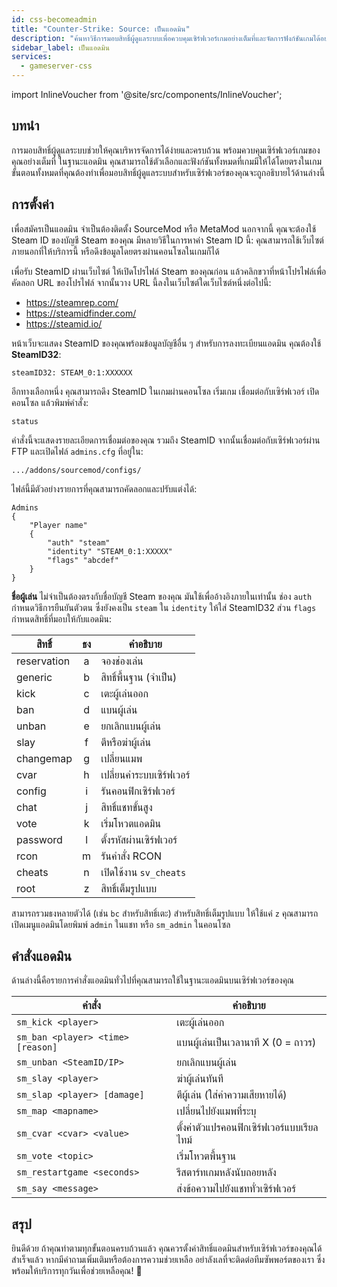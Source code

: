```yaml
---
id: css-becomeadmin
title: "Counter-Strike: Source: เป็นแอดมิน"
description: "ค้นหาวิธีการมอบสิทธิ์ผู้ดูแลระบบเพื่อควบคุมเซิร์ฟเวอร์เกมอย่างเต็มที่และจัดการฟังก์ชันเกมได้อย่างมีประสิทธิภาพ → เรียนรู้เพิ่มเติมตอนนี้"
sidebar_label: เป็นแอดมิน
services:
  - gameserver-css
---
```


import InlineVoucher from '@site/src/components/InlineVoucher';



## บทนำ

การมอบสิทธิ์ผู้ดูแลระบบช่วยให้คุณบริหารจัดการได้ง่ายและครบถ้วน พร้อมควบคุมเซิร์ฟเวอร์เกมของคุณอย่างเต็มที่ ในฐานะแอดมิน คุณสามารถใช้ตัวเลือกและฟังก์ชันทั้งหมดที่เกมมีให้ได้โดยตรงในเกม ขั้นตอนทั้งหมดที่คุณต้องทำเพื่อมอบสิทธิ์ผู้ดูแลระบบสำหรับเซิร์ฟเวอร์ของคุณจะถูกอธิบายไว้ด้านล่างนี้

<InlineVoucher />



## การตั้งค่า

เพื่อสมัครเป็นแอดมิน จำเป็นต้องติดตั้ง SourceMod หรือ MetaMod นอกจากนี้ คุณจะต้องใช้ Steam ID ของบัญชี Steam ของคุณ มีหลายวิธีในการหาค่า Steam ID นี้: คุณสามารถใช้เว็บไซต์ภายนอกที่ให้บริการนี้ หรือดึงข้อมูลโดยตรงผ่านคอนโซลในเกมก็ได้


เพื่อรับ SteamID ผ่านเว็บไซต์ ให้เปิดโปรไฟล์ Steam ของคุณก่อน แล้วคลิกขวาที่หน้าโปรไฟล์เพื่อคัดลอก URL ของโปรไฟล์ จากนั้นวาง URL นี้ลงในเว็บไซต์ใดเว็บไซต์หนึ่งต่อไปนี้:

- https://steamrep.com/
- https://steamidfinder.com/
- https://steamid.io/

หน้าเว็บจะแสดง SteamID ของคุณพร้อมข้อมูลบัญชีอื่น ๆ สำหรับการลงทะเบียนแอดมิน คุณต้องใช้ **SteamID32**:

```
steamID32: STEAM_0:1:XXXXXX
```

อีกทางเลือกหนึ่ง คุณสามารถดึง SteamID ในเกมผ่านคอนโซล เริ่มเกม เชื่อมต่อกับเซิร์ฟเวอร์ เปิดคอนโซล แล้วพิมพ์คำสั่ง:

```
status
```

คำสั่งนี้จะแสดงรายละเอียดการเชื่อมต่อของคุณ รวมถึง SteamID จากนั้นเชื่อมต่อกับเซิร์ฟเวอร์ผ่าน FTP และเปิดไฟล์ `admins.cfg` ที่อยู่ใน:

```
.../addons/sourcemod/configs/
```

ไฟล์นี้มีตัวอย่างรายการที่คุณสามารถคัดลอกและปรับแต่งได้:

```
Admins
{
	"Player name"
	{
		"auth" "steam"
		"identity" "STEAM_0:1:XXXXX"
		"flags" "abcdef"
	}
}
```

**ชื่อผู้เล่น** ไม่จำเป็นต้องตรงกับชื่อบัญชี Steam ของคุณ มันใช้เพื่ออ้างอิงภายในเท่านั้น ช่อง `auth` กำหนดวิธีการยืนยันตัวตน ซึ่งยังคงเป็น `steam` ใน `identity` ให้ใส่ SteamID32 ส่วน `flags` กำหนดสิทธิ์ที่มอบให้กับแอดมิน:

| สิทธิ์       | ธง | คำอธิบาย               |
|-------------|:--:|------------------------|
| reservation | a  | จองช่องเล่น             |
| generic     | b  | สิทธิ์พื้นฐาน (จำเป็น)  |
| kick        | c  | เตะผู้เล่นออก           |
| ban         | d  | แบนผู้เล่น              |
| unban       | e  | ยกเลิกแบนผู้เล่น        |
| slay        | f  | ตีหรือฆ่าผู้เล่น        |
| changemap   | g  | เปลี่ยนแมพ              |
| cvar        | h  | เปลี่ยนค่าระบบเซิร์ฟเวอร์ |
| config      | i  | รันคอนฟิกเซิร์ฟเวอร์   |
| chat        | j  | สิทธิ์แชทขั้นสูง       |
| vote        | k  | เริ่มโหวตแอดมิน        |
| password    | l  | ตั้งรหัสผ่านเซิร์ฟเวอร์ |
| rcon        | m  | รันคำสั่ง RCON          |
| cheats      | n  | เปิดใช้งาน `sv_cheats`  |
| root        | z  | สิทธิ์เต็มรูปแบบ       |

สามารถรวมธงหลายตัวได้ (เช่น `bc` สำหรับสิทธิ์เตะ) สำหรับสิทธิ์เต็มรูปแบบ ให้ใช้แค่ `z` คุณสามารถเปิดเมนูแอดมินโดยพิมพ์ `admin` ในแชท หรือ `sm_admin` ในคอนโซล



## คำสั่งแอดมิน

ด้านล่างนี้คือรายการคำสั่งแอดมินทั่วไปที่คุณสามารถใช้ในฐานะแอดมินบนเซิร์ฟเวอร์ของคุณ

| คำสั่ง                           | คำอธิบาย                                  |
| -------------------------------- | ----------------------------------------- |
| `sm_kick <player>`                | เตะผู้เล่นออก                            |
| `sm_ban <player> <time> [reason]` | แบนผู้เล่นเป็นเวลานาที X (0 = ถาวร)     |
| `sm_unban <SteamID/IP>`           | ยกเลิกแบนผู้เล่น                         |
| `sm_slay <player>`                | ฆ่าผู้เล่นทันที                         |
| `sm_slap <player> [damage]`       | ตีผู้เล่น (ใส่ค่าความเสียหายได้)        |
| `sm_map <mapname>`                | เปลี่ยนไปยังแมพที่ระบุ                   |
| `sm_cvar <cvar> <value>`          | ตั้งค่าตัวแปรคอนฟิกเซิร์ฟเวอร์แบบเรียลไทม์ |
| `sm_vote <topic>`                 | เริ่มโหวตพื้นฐาน                        |
| `sm_restartgame <seconds>`        | รีสตาร์ทเกมหลังนับถอยหลัง               |
| `sm_say <message>`                | ส่งข้อความไปยังแชททั่วเซิร์ฟเวอร์       |



## สรุป

ยินดีด้วย ถ้าคุณทำตามทุกขั้นตอนครบถ้วนแล้ว คุณควรตั้งค่าสิทธิ์แอดมินสำหรับเซิร์ฟเวอร์ของคุณได้สำเร็จแล้ว หากมีคำถามเพิ่มเติมหรือต้องการความช่วยเหลือ อย่าลังเลที่จะติดต่อทีมซัพพอร์ตของเรา ซึ่งพร้อมให้บริการทุกวันเพื่อช่วยเหลือคุณ! 🙂

<InlineVoucher />